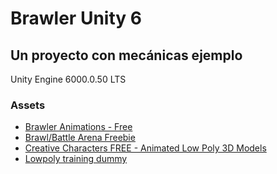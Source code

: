 # Brawler Unity 6
## Un proyecto con mecánicas ejemplo

Unity Engine 6000.0.50 LTS

### Assets

- [Brawler Animations - Free](https://assetstore.unity.com/packages/3d/animations/brawler-animations-free-305932)
- [Brawl/Battle Arena Freebie](https://assetstore.unity.com/packages/3d/environments/brawl-battle-arena-freebie-307330)
- [Creative Characters FREE - Animated Low Poly 3D Models](https://assetstore.unity.com/packages/3d/characters/humanoids/creative-characters-free-animated-low-poly-3d-models-304841)
- [Lowpoly training dummy](https://assetstore.unity.com/packages/3d/props/lowpoly-training-dummy-202311)


